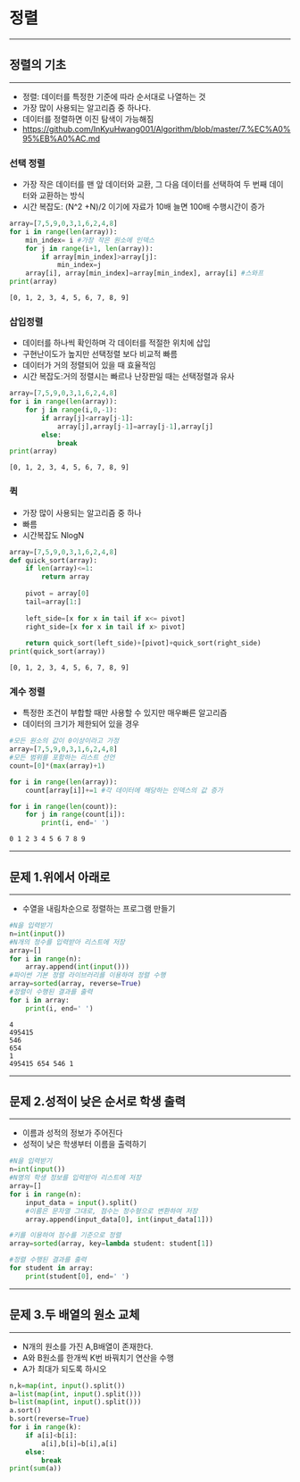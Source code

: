# 정렬

---

## 정렬의 기초

---

- 정렬: 데이터를 특정한 기준에 따라 순서대로 나열하는 것
- 가장 많이 사용되는 알고리즘 중 하나다.
- 데이터를 정렬하면 이진 탐색이 가능해짐
- https://github.com/InKyuHwang001/Algorithm/blob/master/7.%EC%A0%95%EB%A0%AC.md

### 선택 정렬

- 가장 작은 데이터를 맨 앞 데이터와 교환, 그 다음 데이터를 선택하여 두 번째 데이터와 교환하는 방식
- 시간 복잡도: (N^2 +N)/2 이기에 자료가 10배 늘면 100배 수행시간이 증가


```python
array=[7,5,9,0,3,1,6,2,4,8]
for i in range(len(array)):
    min_index= i #가장 작은 원소에 인덱스
    for j in range(i+1, len(array)):
        if array[min_index]>array[j]:
            min_index=j
    array[i], array[min_index]=array[min_index], array[i] #스와프
print(array)
```

    [0, 1, 2, 3, 4, 5, 6, 7, 8, 9]


### 삽입정렬

- 데이터를 하나씩 확인하며 각 데이터를 적절한 위치에 삽입
- 구현난이도가 높지만 선택정렬 보다 비교적 빠름
- 데이터가 거의 정렬되어 있을 때 효율적임
- 시간 복잡도:거의 정렬시는 빠르나 난장판일 때는 선택정렬과 유사


```python
array=[7,5,9,0,3,1,6,2,4,8]
for i in range(len(array)):
    for j in range(i,0,-1):
        if array[j]<array[j-1]:
            array[j],array[j-1]=array[j-1],array[j]
        else:
            break
print(array)
```

    [0, 1, 2, 3, 4, 5, 6, 7, 8, 9]


### 퀵

- 가장 많이 사용되는 알고리즘 중 하나
- 빠름
- 시간복잡도 NlogN


```python
array=[7,5,9,0,3,1,6,2,4,8]
def quick_sort(array):
    if len(array)<=1:
        return array
    
    pivot = array[0]
    tail=array[1:]
    
    left_side=[x for x in tail if x<= pivot]
    right_side=[x for x in tail if x> pivot]
    
    return quick_sort(left_side)+[pivot]+quick_sort(right_side)
print(quick_sort(array))
```

    [0, 1, 2, 3, 4, 5, 6, 7, 8, 9]


### 계수 정렬

- 특정한 조건이 부합할 때만 사용할 수 있지만 매우빠른 알고리즘
- 데이터의 크기가 제한되어 있을 경우


```python
#모든 원소의 값이 0이상이라고 가정
array=[7,5,9,0,3,1,6,2,4,8]
#모든 범위를 포함하는 리스트 선언
count=[0]*(max(array)+1)

for i in range(len(array)):
    count[array[i]]+=1 #각 데이터에 해당하는 인덱스의 값 증가

for i in range(len(count)):
    for j in range(count[i]):
        print(i, end=' ')
```

    0 1 2 3 4 5 6 7 8 9 

---

## 문제 1.위에서 아래로

---

- 수열을 내림차순으로 정렬하는 프로그램 만들기


```python
#N을 입력받기
n=int(input())
#N개의 정수를 입력받아 리스트에 저장
array=[]
for i in range(n):
    array.append(int(input()))
#파이썬 기본 정렬 라이브러리를 이용하여 정렬 수행
array=sorted(array, reverse=True)
#정렬이 수행된 결과를 출력
for i in array:
    print(i, end=' ')
```

    4
    495415
    546
    654
    1
    495415 654 546 1 

---

## 문제 2.성적이 낮은 순서로 학생 출력

---

- 이름과 성적의 정보가 주어진다
- 성적이 낮은 학생부터 이름을 출력하기


```python
#N을 입력받기
n=int(input())
#N명의 학생 정보를 입력받아 리스트에 저장
array=[]
for i in range(n):
    input_data = input().split()
    #이름은 문자열 그대로, 점수는 정수형으로 변환하여 저장
    array.append(input_data[0], int(input_data[1]))

#키를 이용하여 점수를 기준으로 정렬
array=sorted(array, key=lambda student: student[1])

#정렬 수행된 결과를 출력
for student in array:
    print(student[0], end=' ')
```

---

## 문제 3.두 배열의 원소 교체

---

- N개의 원소를 가진 A,B배열이 존재한다. 
- A와 B원소를 한개씩 K번 바꿔치기 연산을 수행
- A가 최대가 되도록 하시오


```python
n,k=map(int, input().split())
a=list(map(int, input().split()))
b=list(map(int, input().split()))
a.sort()
b.sort(reverse=True)
for i in range(k):
    if a[i]<b[i]:
        a[i],b[i]=b[i],a[i]
    else:
        break
print(sum(a))
```

